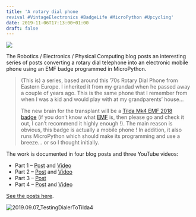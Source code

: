 ```yaml
---
title: 'A rotary dial phone
revival #VintageElectronics #BadgeLife #MicroPython #Upcycling'
date: 2019-11-06T17:13:00+01:00
draft: false
---
```


![](https://cdn-blog.adafruit.com/uploads/2019/11/Untitled-17.png)

The Robotics / Electronics / Physical Computing blog posts an interesting series of posts converting a rotary dial telephone into an electronic mobile phone using an EMF badge programmed in MicroPython.

> (This is) a series, based around this ’70s Rotary Dial Phone from Eastern Europe. I inherited it from my grandad when he passed away a couple of years ago. This is the same phone that I remember from when I was a kid and would play with at my grandparents’ house…
> 
> The new brain for the transplant will be a [Tilda Mk4 EMF 2018 badge](https://badge.emfcamp.org/wiki/TiLDA_MK4) (if you don’t know what [EMF](https://www.emfcamp.org/) is, then please go and check it out, I can’t recommend it highly enough !). The main reason is obvious, this badge is actually a mobile phone ! In addition, it also runs MicroPython which should make its programming and use a breeze… or so I thought initially.

The work is documented in four blog posts and three YouTube videos:

*   Part 1 – [Post](https://trandi.wordpress.com/2019/09/09/rotary-dial-revival/) and [Video](https://youtu.be/Mn_HHf-na54)
*   Part 2 – [Post](https://trandi.wordpress.com/2019/09/15/rotary-dial-phone-revival-2/) and [Video](https://youtu.be/NGUviUiqiVM)
*   Part 3 – [Post](https://trandi.wordpress.com/2019/10/03/rotary-dial-phone-revival-3-the-headset/)
*   Part 4 – [Post](https://trandi.wordpress.com/2019/10/28/rotary-dial-phone-revival-4-final/) and [Video](https://youtu.be/J8L-piQ-YyE)

[See the posts here](https://trandi.wordpress.com/2019/09/09/rotary-dial-revival/).

![2019.09.07_TestingDialerToTilda4](https://trandi.files.wordpress.com/2019/09/2019.09.07_testingdialertotilda4.jpg?w=626&h=859)